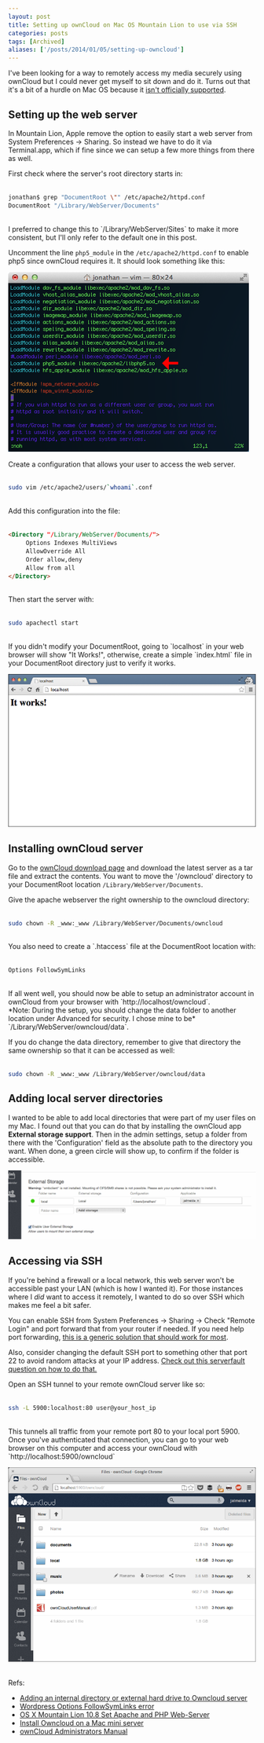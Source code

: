 ```yaml
---
layout: post
title: Setting up ownCloud on Mac OS Mountain Lion to use via SSH
categories: posts
tags: [Archived]
aliases: ['/posts/2014/01/05/setting-up-owncloud']
---
```


I've been looking for a way to remotely access my media securely using ownCloud but I could never get myself to sit down and do it. Turns out that it's a bit of a hurdle on Mac OS because it [isn't officially supported][support]. 

## Setting up the web server
In Mountain Lion, Apple remove the option to easily start a web server from System Preferences -> Sharing. So instead we have to do it via Terminal.app, which if fine since we can setup a few more things from there as well.

First check where the server's root directory starts in:

~~~ bash

jonathan$ grep "DocumentRoot \"" /etc/apache2/httpd.conf
DocumentRoot "/Library/WebServer/Documents"

~~~
<br>
I preferred to change this to `/Library/WebServer/Sites` to make it more consistent, but I'll only refer to the default one in this post.

Uncomment the line `php5_module` in the `/etc/apache2/httpd.conf` to enable php5 since ownCloud requires it. It should look something like this:

![](/images/20140105/1.png)

Create a configuration that allows your user to access the web server.

~~~ bash

sudo vim /etc/apache2/users/`whoami`.conf

~~~
<br>
Add this configuration into the file:

~~~ html

<Directory "/Library/WebServer/Documents/">
     Options Indexes MultiViews
     AllowOverride All
     Order allow,deny
     Allow from all
</Directory>

~~~
<br>
Then start the server with:

~~~ bash

sudo apachectl start

~~~
<br>
If you didn't modify your DocumentRoot, going to `localhost` in your web browser will show "It Works!", otherwise, create a simple `index.html` file in your DocumentRoot directory just to verify it works.

![](/images/20140105/2.png)

## Installing ownCloud server

Go to the [ownCloud download page][download] and download the latest server as a tar file and extract the contents. You want to move the '/owncloud' directory to your DocumentRoot location `/Library/WebServer/Documents`.

Give the apache webserver the right ownership to the owncloud directory:

~~~ bash

sudo chown -R _www:_www /Library/WebServer/Documents/owncloud

~~~
<br>
You also need to create a `.htaccess` file at the DocumentRoot location with:

~~~ bash

Options FollowSymLinks

~~~
<br>
If all went well, you should now be able to setup an administrator account in ownCloud from your browser with `http://localhost/owncloud`. <br>
*Note: During the setup, you should change the data folder to another location under Advanced for security. I chose mine to be* `/Library/WebServer/owncloud/data`.

If you do change the data directory, remember to give that directory the same ownership so that it can be accessed as well:

~~~ bash

sudo chown -R _www:_www /Library/WebServer/owncloud/data

~~~
## Adding local server directories
I wanted to be able to add local directories that were part of my user files on my Mac. I found out that you can do that by installing the ownCloud app **External storage support**.
Then in the admin settings, setup a folder from there with the 'Configuration' field as the absolute path to the directory you want. When done, a green circle will show up, to confirm if the folder is accessible.

![](/images/20140105/3.png)
## Accessing via SSH
If you're behind a firewall or a local network, this web server won't be accessible past your LAN (which is how I wanted it). For those instances where I *did* want to access it remotely, I wanted to do so over SSH which makes me feel a bit safer.

You can enable SSH from System Preferences -> Sharing -> Check "Remote Login" and port forward that from your router if needed. If you need help port forwarding, [this is a generic solution that should work for most][lmgtfy].

Also, consider changing the default SSH port to something other that port 22 to avoid random attacks at your IP address. [Check out this serverfault question on how to do that.][serverfault]

Open an SSH tunnel to your remote ownCloud server like so:

~~~ bash

ssh -L 5900:localhost:80 user@your_host_ip

~~~
<br>
This tunnels all traffic from your remote port 80 to your local port 5900. Once you've authenticated that connection, you can go to your web browser on this computer and access your ownCloud with `http://localhost:5900/owncloud`

![](/images/20140105/4.png)

<br>
Refs: 

-	[Adding an internal directory or external hard drive to Owncloud server][external]
-	[Wordpress Options FollowSymLinks error][symlink]
-	[OS X Mountain Lion 10.8 Set Apache and PHP Web-Server][apache]
-	[Install Owncloud on a Mac mini server][macmini]
-	[ownCloud Administrators Manual][owncloud_docs]

[support]: http://doc.owncloud.org/server/5.0/admin_manual/installation/installation_macos.html
[download]: http://owncloud.org/install/
[lmgtfy]: http://lmgtfy.com/?q=how+to+port+forward
[serverfault]: http://serverfault.com/questions/18761/how-to-change-sshd-port-on-mac-os-x
[external]: http://www.ranjith.info/p/owncloud.html
[symlink]: http://stackoverflow.com/questions/9720325/wordpress-options-followsymlinks-error
[apache]: http://www.cyberciti.biz/faq/enable-apache2-2-php5-on-apple-os-x-10-8-mountain-lion/
[macmini]: http://blog.macminicolo.net/post/30393400851/install-owncloud-on-a-mac-mini-server
[owncloud_docs]: http://doc.owncloud.org/server/5.0/admin_manual/installation.html